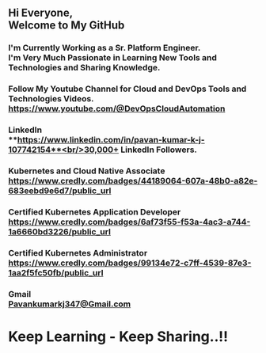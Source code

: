 ## Hi Everyone,<br/>Welcome to My GitHub

### I'm Currently Working as a Sr. Platform Engineer.<br/>I'm Very Much Passionate in Learning New Tools and Technologies and Sharing Knowledge.

### Follow My Youtube Channel for Cloud and DevOps Tools and Technologies Videos.<br/>**https://www.youtube.com/@DevOpsCloudAutomation**

### LinkedIn<br/>**https://www.linkedin.com/in/pavan-kumar-k-j-107742154**<br/>30,000+ LinkedIn Followers.

### Kubernetes and Cloud Native Associate<br/>**https://www.credly.com/badges/44189064-607a-48b0-a82e-683eebd9e6d7/public_url**

### Certified Kubernetes Application Developer<br/>**https://www.credly.com/badges/6af73f55-f53a-4ac3-a744-1a6660bd3226/public_url**

### Certified Kubernetes Administrator<br/>**https://www.credly.com/badges/99134e72-c7ff-4539-87e3-1aa2f5fc50fb/public_url**

### Gmail<br/>**Pavankumarkj347@Gmail.com**

# Keep Learning - Keep Sharing..!!
